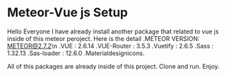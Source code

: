 # Meteor-Vue js Setup
Hello Everyone
I have already install another package that related to vue js inside of this meteor peroject.
Here is the detail
.METEOR VERSION: METEOR@2.7.2\n
.VUE           : 2.6.14
.VUE-Router    : 3.5.3
.Vuetify       : 2.6.5
.Sass          : 1.32.13
.Sas-loader    : 12.6.0
.Materialdesignicons.

All of this packages are already inside of this project.
Clone and run.
Enjoy.
